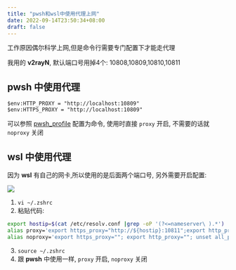```yaml
---
title: "pwsh和wsl中使用代理上网"
date: 2022-09-14T23:50:34+08:00
draft: false
---
```


工作原因偶尔科学上网,但是命令行需要专门配置下才能走代理

我用的 **v2rayN**, 默认端口号用掉4个: 10808,10809,10810,10811

## **pwsh** 中使用代理

```pwsh
$env:HTTP_PROXY = "http://localhost:10809"
$env:HTTPS_PROXY = "http://localhost:10809"
```

可以参照 [pwsh_profile](../pwsh_profile) 配置为命令, 使用时直接 `proxy` 开启, 不需要的话就 `noproxy` 关闭


## **wsl** 中使用代理

因为 **wsl** 有自己的网卡,所以使用的是后面两个端口号, 另外需要开启配置:

![](../wsl_proxy/v2rayN_config.png)

1. `vi ~/.zshrc`
2. 粘贴代码:
```zsh
export hostip=$(cat /etc/resolv.conf |grep -oP '(?<=nameserver\ ).*')
alias proxy='export https_proxy="http://${hostip}:10811";export http_proxy="http://${hostip}:10811";export all_proxy="socks5://${hostip}:10810";'
alias noproxy='export https_proxy=""; export http_proxy=""; unset all_proxy'
```
3. `source ~/.zshrc`
4. 跟 **pwsh** 中使用一样, `proxy` 开启, `noproxy` 关闭
